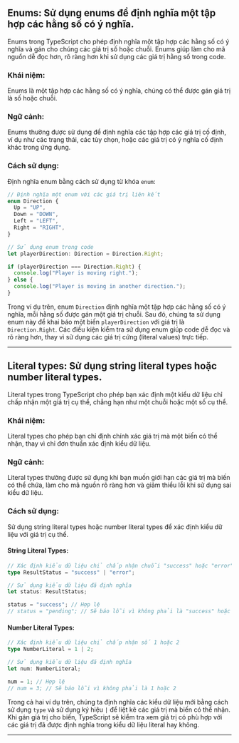 ## Enums: Sử dụng enums để định nghĩa một tập hợp các hằng số có ý nghĩa.

Enums trong TypeScript cho phép định nghĩa một tập hợp các hằng số có ý nghĩa và gán cho chúng các giá trị số hoặc chuỗi. Enums giúp làm cho mã nguồn dễ đọc hơn, rõ ràng hơn khi sử dụng các giá trị hằng số trong code.

### Khái niệm:

Enums là một tập hợp các hằng số có ý nghĩa, chúng có thể được gán giá trị là số hoặc chuỗi.

### Ngữ cảnh:

Enums thường được sử dụng để định nghĩa các tập hợp các giá trị cố định, ví dụ như các trạng thái, các tùy chọn, hoặc các giá trị có ý nghĩa cố định khác trong ứng dụng.

### Cách sử dụng:

Định nghĩa enum bằng cách sử dụng từ khóa `enum`:

```typescript
// Định nghĩa một enum với các giá trị liên kết
enum Direction {
  Up = "UP",
  Down = "DOWN",
  Left = "LEFT",
  Right = "RIGHT",
}

// Sử dụng enum trong code
let playerDirection: Direction = Direction.Right;

if (playerDirection === Direction.Right) {
  console.log("Player is moving right.");
} else {
  console.log("Player is moving in another direction.");
}
```

Trong ví dụ trên, enum `Direction` định nghĩa một tập hợp các hằng số có ý nghĩa, mỗi hằng số được gán một giá trị chuỗi. Sau đó, chúng ta sử dụng enum này để khai báo một biến `playerDirection` với giá trị là `Direction.Right`. Các điều kiện kiểm tra sử dụng enum giúp code dễ đọc và rõ ràng hơn, thay vì sử dụng các giá trị cứng (literal values) trực tiếp.

---

## Literal types: Sử dụng string literal types hoặc number literal types.

Literal types trong TypeScript cho phép bạn xác định một kiểu dữ liệu chỉ chấp nhận một giá trị cụ thể, chẳng hạn như một chuỗi hoặc một số cụ thể.

### Khái niệm:

Literal types cho phép bạn chỉ định chính xác giá trị mà một biến có thể nhận, thay vì chỉ đơn thuần xác định kiểu dữ liệu.

### Ngữ cảnh:

Literal types thường được sử dụng khi bạn muốn giới hạn các giá trị mà biến có thể chứa, làm cho mã nguồn rõ ràng hơn và giảm thiểu lỗi khi sử dụng sai kiểu dữ liệu.

### Cách sử dụng:

Sử dụng string literal types hoặc number literal types để xác định kiểu dữ liệu với giá trị cụ thể.

#### String Literal Types:

```typescript
// Xác định kiểu dữ liệu chỉ chấp nhận chuỗi "success" hoặc "error"
type ResultStatus = "success" | "error";

// Sử dụng kiểu dữ liệu đã định nghĩa
let status: ResultStatus;

status = "success"; // Hợp lệ
// status = "pending"; // Sẽ báo lỗi vì không phải là "success" hoặc "error"
```

#### Number Literal Types:

```typescript
// Xác định kiểu dữ liệu chỉ chấp nhận số 1 hoặc 2
type NumberLiteral = 1 | 2;

// Sử dụng kiểu dữ liệu đã định nghĩa
let num: NumberLiteral;

num = 1; // Hợp lệ
// num = 3; // Sẽ báo lỗi vì không phải là 1 hoặc 2
```

Trong cả hai ví dụ trên, chúng ta định nghĩa các kiểu dữ liệu mới bằng cách sử dụng `type` và sử dụng ký hiệu `|` để liệt kê các giá trị mà biến có thể nhận. Khi gán giá trị cho biến, TypeScript sẽ kiểm tra xem giá trị có phù hợp với các giá trị đã được định nghĩa trong kiểu dữ liệu literal hay không.

---
